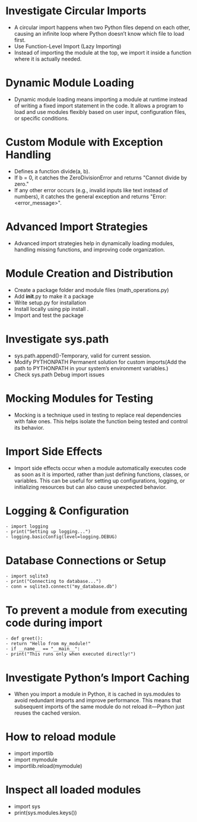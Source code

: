 # Investigate Circular Imports
  - A circular import happens when two Python files depend on each other, causing an infinite loop where Python doesn’t know which file to load first.
  - Use Function-Level Import (Lazy Importing)
  - Instead of importing the module at the top, we import it inside a function where it is actually needed.

# Dynamic Module Loading
  - Dynamic module loading means importing a module at runtime instead of writing a fixed import statement in the code. It allows a program to load and use modules flexibly based on user input, configuration files, or specific conditions.

# Custom Module with Exception Handling
  - Defines a function divide(a, b).
  - If b = 0, it catches the ZeroDivisionError and returns "Cannot divide by zero."
  - If any other error occurs (e.g., invalid inputs like text instead of numbers), it catches the general exception and returns "Error: <error_message>".

# Advanced Import Strategies
  - Advanced import strategies help in dynamically loading modules, handling missing functions, and improving code organization.

# Module Creation and Distribution
  - Create a package folder and module files (math_operations.py)
  - Add __init__.py to make it a package
  -	Write setup.py for installation
  - Install locally using pip install .
  - Import and test the package

# Investigate sys.path
  - sys.path.append()-Temporary, valid for current session.
  - Modify PYTHONPATH	Permanent solution for custom imports(Add the path to PYTHONPATH in your system’s environment variables.)
  - Check sys.path	Debug import issues

# Mocking Modules for Testing
  - Mocking is a technique used in testing to replace real dependencies with fake ones. This helps isolate the function being tested and control its behavior.

# Import Side Effects
  - Import side effects occur when a module automatically executes code as soon as it is imported, rather than just defining functions, classes, or variables. This can be useful for setting up configurations, logging, or initializing resources but can also cause unexpected behavior.
  # Logging & Configuration
    - import logging
    - print("Setting up logging...")
    - logging.basicConfig(level=logging.DEBUG)
  # Database Connections or Setup
    - import sqlite3
    - print("Connecting to database...")
    - conn = sqlite3.connect("my_database.db")
  # To prevent a module from executing code during import
    - def greet():
    - return "Hello from my_module!"
    - if __name__ == "__main__":
    - print("This runs only when executed directly!")

# Investigate Python’s Import Caching
  - When you import a module in Python, it is cached in sys.modules to avoid redundant imports and improve   performance. This means that subsequent imports of the same module do not reload it—Python just reuses the cached version.
# How to reload module
   - import importlib
   - import mymodule
   - importlib.reload(mymodule)  
# Inspect all loaded modules
   - import sys
   - print(sys.modules.keys()) 

